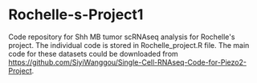 # Rochelle-s-Project1
Code  repository for Shh MB tumor scRNAseq analysis for Rochelle's project.
The individual code is stored in Rochelle_project.R file.
The main code for these datasets could be downloaded from https://github.com/SiyiWanggou/Single-Cell-RNAseq-Code-for-Piezo2-Project.

